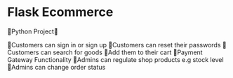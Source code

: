 # Flask Ecommerce

🐍Python Project🐍

📌Customers can sign in or sign up
📌Customers can reset their passwords
📌Customers can search for goods
📌Add them to their cart
📌Payment Gateway Functionality
📌Admins can regulate shop products e.g stock level
📌Admins can change order status
